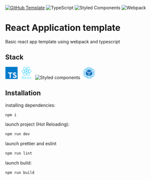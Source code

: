 [![GitHub Template](https://img.shields.io/badge/GitHub-Template-brightgreen)](https://github.com/alheym/React-Application-template/generate) 
![TypeScript](https://img.shields.io/badge/TypeScript-007ACC?style=flat&logo=typescript&logoColor=white)
![Styled Components](https://img.shields.io/badge/Styled_Components-DB7093?style=flat&logo=styled-components&logoColor=white)
![Webpack](https://img.shields.io/badge/Webpack-8DD6F9?style=flat&logo=webpack&logoColor=black)

# React Application template

Basic react app template using webpack and typescript

## Stack

<div>
  <img src="https://github.com/devicons/devicon/blob/master/icons/typescript/typescript-original.svg" title="TypeScript" alt="TypeScript" width="40" height="40"/>&nbsp;
  <img src="https://github.com/devicons/devicon/blob/master/icons/react/react-original-wordmark.svg" title="React" alt="React" width="40" height="40"/>&nbsp;
  <img src="https://avatars.githubusercontent.com/u/20658825?s=200&v=4" title="Styled components" alt="Styled components " width="40" height="40"/>&nbsp;
  <img src="https://github.com/devicons/devicon/blob/master/icons/webpack/webpack-original.svg" title="Webpack" alt="Webpack" width="40" height="40"/>&nbsp;
</div>

## Installation

installing dependencies:

```bash
npm i
```

launch project (Hot Reloading):

```bash
npm run dev
```

launch prettier and eslint
```bash
npm run lint
```

launch build:

```bash
npm run build
```


